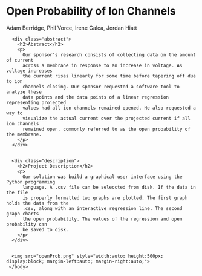 

<html>
  <head>
    <title>Ion</title>
    <meta charset="utf-8">
    <meta name="viewport" content="width=device-width, initial-scale=1">

  </head>
  <body>
      <div class="header">
        <h1>Open Probability of Ion Channels </h1>
        <p>Adam Berridge, Phil Vorce, Irene Galca, Jordan Hiatt</p>
      </div>


      <div class="abstract">
        <h2>Abstract</h2>
        <p>
          Our sponsor's research consists of collecting data on the amount of current
          across a membrane in response to an increase in voltage. As voltage increases
          the current rises linearly for some time before tapering off due to ion
          channels closing. Our sponsor requested a software tool to analyze these
          data points and the data points of a linear regression representing projected
          values had all ion channels remained opened. He also requested a way to
          visualize the actual current over the projected current if all ion channels
          remained open, commonly referred to as the open probability of the membrane.
        </p>
      </div>


      <div class="description">
        <h2>Project Description</h2>
        <p>
          Our solution was build a graphical user interface using the Python programming
          language. A .csv file can be seleccted from disk. If the data in the file
          is properly formatted two graphs are plotted. The first graph holds the data from the
          .csv, along with an interactive regression line. The second graph charts
          the open probability. The values of the regression and open probability can
          be saved to disk.
        </p>
      </div>


      <img src="openProb.png" style="width:auto; height:500px; display:block; margin-left:auto; margin-right:auto;">
     </body>
</html>
